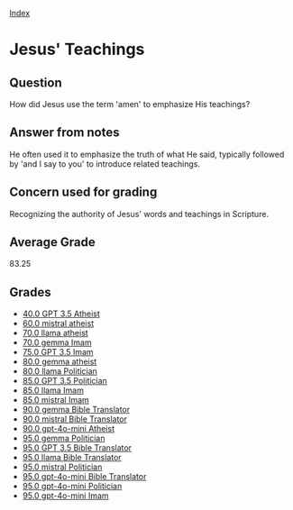 
[Index](../../index.md)
# Jesus' Teachings
## Question
How did Jesus use the term 'amen' to emphasize His teachings?

## Answer from notes
He often used it to emphasize the truth of what He said, typically followed by 'and I say to you' to introduce related teachings.

## Concern used for grading
Recognizing the authority of Jesus' words and teachings in Scripture.

## Average Grade
83.25

## Grades
 * [40.0 GPT 3.5 Atheist](../answers/GPT_3.5_Atheist/Jesus'_Teachings.md)
 * [60.0 mistral atheist](../answers/mistral_atheist/Jesus'_Teachings.md)
 * [70.0 llama atheist](../answers/llama_atheist/Jesus'_Teachings.md)
 * [70.0 gemma Imam](../answers/gemma_Imam/Jesus'_Teachings.md)
 * [75.0 GPT 3.5 Imam](../answers/GPT_3.5_Imam/Jesus'_Teachings.md)
 * [80.0 gemma atheist](../answers/gemma_atheist/Jesus'_Teachings.md)
 * [80.0 llama Politician](../answers/llama_Politician/Jesus'_Teachings.md)
 * [85.0 GPT 3.5 Politician](../answers/GPT_3.5_Politician/Jesus'_Teachings.md)
 * [85.0 llama Imam](../answers/llama_Imam/Jesus'_Teachings.md)
 * [85.0 mistral Imam](../answers/mistral_Imam/Jesus'_Teachings.md)
 * [90.0 gemma Bible Translator](../answers/gemma_Bible_Translator/Jesus'_Teachings.md)
 * [90.0 mistral Bible Translator](../answers/mistral_Bible_Translator/Jesus'_Teachings.md)
 * [90.0 gpt-4o-mini Atheist](../answers/gpt-4o-mini_Atheist/Jesus'_Teachings.md)
 * [95.0 gemma Politician](../answers/gemma_Politician/Jesus'_Teachings.md)
 * [95.0 GPT 3.5 Bible Translator](../answers/GPT_3.5_Bible_Translator/Jesus'_Teachings.md)
 * [95.0 llama Bible Translator](../answers/llama_Bible_Translator/Jesus'_Teachings.md)
 * [95.0 mistral Politician](../answers/mistral_Politician/Jesus'_Teachings.md)
 * [95.0 gpt-4o-mini Bible Translator](../answers/gpt-4o-mini_Bible_Translator/Jesus'_Teachings.md)
 * [95.0 gpt-4o-mini Politician](../answers/gpt-4o-mini_Politician/Jesus'_Teachings.md)
 * [95.0 gpt-4o-mini Imam](../answers/gpt-4o-mini_Imam/Jesus'_Teachings.md)
